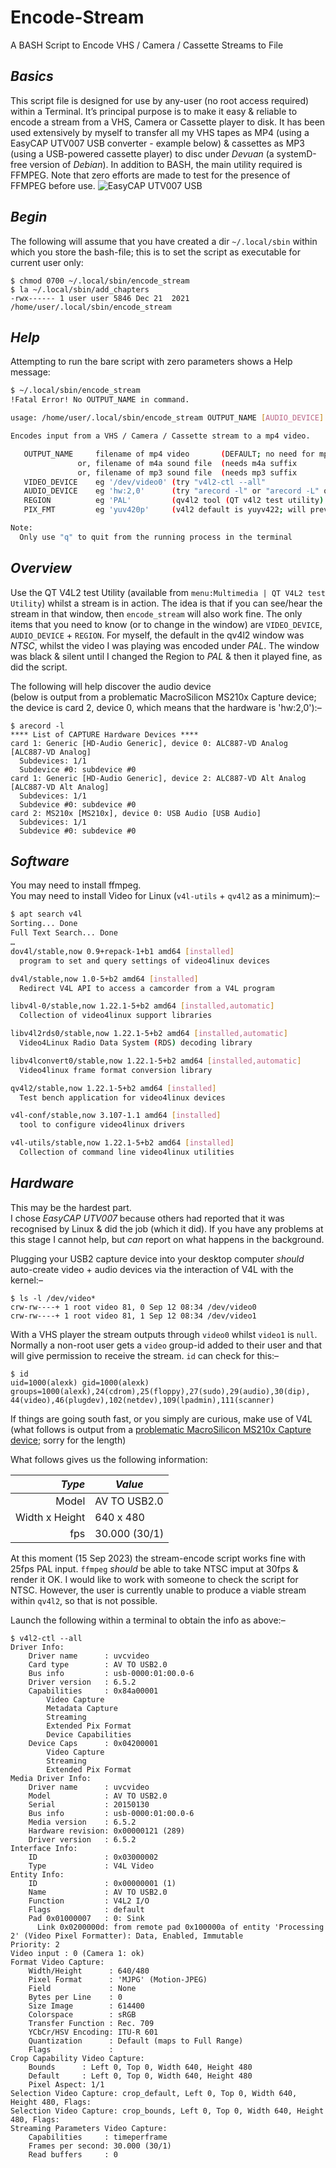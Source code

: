 # Encode-Stream
A BASH Script to Encode VHS / Camera / Cassette Streams to File

## *Basics*
This script file is designed for use by any-user (no root access required) within a Terminal. It’s principal purpose is to make it easy & reliable to encode a stream from a VHS, Camera or Cassette player to disk. It has been used extensively by myself to transfer all my VHS tapes as MP4 (using a EasyCAP UTV007 USB converter - example below) & cassettes as MP3 (using a USB-powered cassette player) to disc under *Devuan* (a systemD-free version of *Debian*). In addition to BASH, the main utility required is FFMPEG. Note that zero efforts are made to test for the presence of FFMPEG before use.
![EasyCAP UTV007 USB](Images/easycap.png)

## *Begin*
The following will assume that you have created a dir `~/.local/sbin` within which you store the bash-file; this is to set the script as executable for current user only:

```
$ chmod 0700 ~/.local/sbin/encode_stream
$ la ~/.local/sbin/add_chapters
-rwx------ 1 user user 5846 Dec 21  2021 /home/user/.local/sbin/encode_stream
```
## *Help*
Attempting to run the bare script with zero parameters shows a Help message:

```bash
$ ~/.local/sbin/encode_stream
!Fatal Error! No OUTPUT_NAME in command.

usage: /home/user/.local/sbin/encode_stream OUTPUT_NAME [AUDIO_DEVICE] [VIDEO_DEVICE] [REGION] [PIX_FMT]

Encodes input from a VHS / Camera / Cassette stream to a mp4 video.

   OUTPUT_NAME     filename of mp4 video       (DEFAULT; no need for mp4 suffix                   )
               or, filename of m4a sound file  (needs m4a suffix                                  )
               or, filename of mp3 sound file  (needs mp3 suffix                                  )
   VIDEO_DEVICE    eg '/dev/video0' (try "v4l2-ctl --all"                                         )
   AUDIO_DEVICE    eg 'hw:2,0'      (try "arecord -l" or "arecord -L" or "cat /proc/asound/cards" )
   REGION          eg 'PAL'         (qv4l2 tool (QT v4l2 test utility) will help test for Region  )
   PIX_FMT         eg 'yuv420p'     (v4l2 default is yuyv422; will prevent display on some devices)

Note:
  Only use "q" to quit from the running process in the terminal
```
## *Overview*
Use the QT V4L2 test Utility (available from `menu:Multimedia | QT V4L2 test Utility`) whilst a stream is in action. The idea is that if you can see/hear the stream in that window, then `encode_stream` will also work fine. The only items that you need to know (or to change in the window) are `VIDEO_DEVICE`, `AUDIO_DEVICE` + `REGION`. For myself, the default in the qv4l2 window was *NTSC*, whilst the video I was playing was encoded under *PAL*. The window was black & silent until I changed the Region to *PAL* & then it played fine, as did the script.

The following will help discover the audio device    
(below is output from a problematic MacroSilicon MS210x Capture device; the device is card 2, device 0, which means that the hardware is 'hw:2,0'):–
```
$ arecord -l
**** List of CAPTURE Hardware Devices ****
card 1: Generic [HD-Audio Generic], device 0: ALC887-VD Analog [ALC887-VD Analog]
  Subdevices: 1/1
  Subdevice #0: subdevice #0
card 1: Generic [HD-Audio Generic], device 2: ALC887-VD Alt Analog [ALC887-VD Alt Analog]
  Subdevices: 1/1
  Subdevice #0: subdevice #0
card 2: MS210x [MS210x], device 0: USB Audio [USB Audio]
  Subdevices: 1/1
  Subdevice #0: subdevice #0
```

## *Software*
You may need to install ffmpeg.    
You may need to install Video for Linux (`v4l-utils` + `qv4l2` as a minimum):–
```bash
$ apt search v4l
Sorting... Done
Full Text Search... Done
…
dov4l/stable,now 0.9+repack-1+b1 amd64 [installed]
  program to set and query settings of video4linux devices

dv4l/stable,now 1.0-5+b2 amd64 [installed]
  Redirect V4L API to access a camcorder from a V4L program

libv4l-0/stable,now 1.22.1-5+b2 amd64 [installed,automatic]
  Collection of video4linux support libraries

libv4l2rds0/stable,now 1.22.1-5+b2 amd64 [installed,automatic]
  Video4Linux Radio Data System (RDS) decoding library

libv4lconvert0/stable,now 1.22.1-5+b2 amd64 [installed,automatic]
  Video4linux frame format conversion library

qv4l2/stable,now 1.22.1-5+b2 amd64 [installed]
  Test bench application for video4linux devices

v4l-conf/stable,now 3.107-1.1 amd64 [installed]
  tool to configure video4linux drivers

v4l-utils/stable,now 1.22.1-5+b2 amd64 [installed]
  Collection of command line video4linux utilities
```

## *Hardware*
This may be the hardest part.    
I chose *EasyCAP UTV007* because others had reported that it was recognised by Linux & did the job (which it did). If you have any problems at this stage I cannot help, but *can* report on what happens in the background.

Plugging your USB2 capture device into your desktop computer *should* auto-create video + audio devices via the interaction of V4L with the kernel:–
```
$ ls -l /dev/video*
crw-rw----+ 1 root video 81, 0 Sep 12 08:34 /dev/video0
crw-rw----+ 1 root video 81, 1 Sep 12 08:34 /dev/video1
```
With a VHS player the stream outputs through `video0` whilst `video1` is `null`. Normally a non-root user gets a `video` group-id added to their user and that will give permission to receive the stream. `id` can check for this:–
```
$ id
uid=1000(alexk) gid=1000(alexk) groups=1000(alexk),24(cdrom),25(floppy),27(sudo),29(audio),30(dip),
44(video),46(plugdev),102(netdev),109(lpadmin),111(scanner)
```
If things are going south fast, or you simply are curious, make use of V4L    
(what follows is output from a [problematic MacroSilicon MS210x Capture device](https://dev1galaxy.org/viewtopic.php?id=5981); sorry for the length)

What follows gives us the following information:

| *Type* | *Value* |
|---:|---|
| Model | AV TO USB2.0 |
| Width x Height | 640 x 480 |
| fps | 30.000 (30/1) |

At this moment (15 Sep 2023) the stream-encode script works fine with 25fps PAL input. `ffmpeg` *should* be able to take NTSC imput at 30fps & render it OK. I would like to work with someone to check the script for NTSC. However, the user is currently unable to produce a viable stream within `qv4l2`, so that is not possible.

Launch the following within a terminal to obtain the info as above:–
```
$ v4l2-ctl --all
Driver Info:
	Driver name      : uvcvideo
	Card type        : AV TO USB2.0
	Bus info         : usb-0000:01:00.0-6
	Driver version   : 6.5.2
	Capabilities     : 0x84a00001
		Video Capture
		Metadata Capture
		Streaming
		Extended Pix Format
		Device Capabilities
	Device Caps      : 0x04200001
		Video Capture
		Streaming
		Extended Pix Format
Media Driver Info:
	Driver name      : uvcvideo
	Model            : AV TO USB2.0
	Serial           : 20150130
	Bus info         : usb-0000:01:00.0-6
	Media version    : 6.5.2
	Hardware revision: 0x00000121 (289)
	Driver version   : 6.5.2
Interface Info:
	ID               : 0x03000002
	Type             : V4L Video
Entity Info:
	ID               : 0x00000001 (1)
	Name             : AV TO USB2.0
	Function         : V4L2 I/O
	Flags            : default
	Pad 0x01000007   : 0: Sink
	  Link 0x0200000d: from remote pad 0x100000a of entity 'Processing 2' (Video Pixel Formatter): Data, Enabled, Immutable
Priority: 2
Video input : 0 (Camera 1: ok)
Format Video Capture:
	Width/Height      : 640/480
	Pixel Format      : 'MJPG' (Motion-JPEG)
	Field             : None
	Bytes per Line    : 0
	Size Image        : 614400
	Colorspace        : sRGB
	Transfer Function : Rec. 709
	YCbCr/HSV Encoding: ITU-R 601
	Quantization      : Default (maps to Full Range)
	Flags             : 
Crop Capability Video Capture:
	Bounds      : Left 0, Top 0, Width 640, Height 480
	Default     : Left 0, Top 0, Width 640, Height 480
	Pixel Aspect: 1/1
Selection Video Capture: crop_default, Left 0, Top 0, Width 640, Height 480, Flags: 
Selection Video Capture: crop_bounds, Left 0, Top 0, Width 640, Height 480, Flags: 
Streaming Parameters Video Capture:
	Capabilities     : timeperframe
	Frames per second: 30.000 (30/1)
	Read buffers     : 0
```
